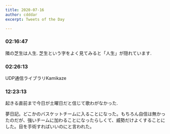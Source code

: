 ```yaml
---
title: 2020-07-16
author: cdddar
excerpt: Tweets of the Day

---
```


### 02:16:47

隣の芝生は人生.
芝生という字をよく見てみると「人生」が隠れています.

### 02:26:13

UDP通信ライブラリKamikaze

### 12:23:13

起きる直前まで今日が土曜日だと信じて歌わがなかった.

夢日記。どこかのバスケットチームに入ることになった。もちろん自信は無かったのだが、強いチームに加わることになったらしくて、威勢だけよくすることにした。目を手術すればいいのにと言われた。
